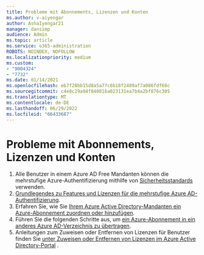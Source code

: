 ```yaml
---
title: Probleme mit Abonnements, Lizenzen und Konten
ms.author: v-aiyengar
author: AshaIyengar21
manager: dansimp
audience: Admin
ms.topic: article
ms.service: o365-administration
ROBOTS: NOINDEX, NOFOLLOW
ms.localizationpriority: medium
ms.custom:
- "9004324"
- "7732"
ms.date: 01/14/2021
ms.openlocfilehash: eb7f28bb15d8a5a77c6b18f2489af7a086fdf60c
ms.sourcegitcommit: c4e8c29a94f840816a023131ea7b4a2bf876c305
ms.translationtype: MT
ms.contentlocale: de-DE
ms.lasthandoff: 06/29/2022
ms.locfileid: "66433687"
---
```

# <a name="issues-with-subscriptions-licenses-and-accounts"></a>Probleme mit Abonnements, Lizenzen und Konten

1. Alle Benutzer in einem Azure AD Free Mandanten können die mehrstufige Azure-Authentifizierung mithilfe von [Sicherheitsstandards](https://docs.microsoft.com/azure/active-directory/fundamentals/concept-fundamentals-security-defaults) verwenden.
1. [Grundlegendes zu Features und Lizenzen für die mehrstufige Azure AD-Authentifizierung](https://docs.microsoft.com/azure/active-directory/authentication/concept-mfa-licensing).
1. Erfahren Sie, wie Sie [Ihrem Azure Active Directory-Mandanten ein Azure-Abonnement zuordnen oder hinzufügen](https://docs.microsoft.com/azure/active-directory/fundamentals/active-directory-how-subscriptions-associated-directory).
1. Führen Sie die folgenden Schritte aus, um [ein Azure-Abonnement in ein anderes Azure AD-Verzeichnis zu übertragen](https://docs.microsoft.com/azure/role-based-access-control/transfer-subscription).
1. Anleitungen zum Zuweisen oder Entfernen von Lizenzen für Benutzer finden Sie [unter Zuweisen oder Entfernen von Lizenzen im Azure Active Directory-Portal](https://docs.microsoft.com/azure/active-directory/fundamentals/license-users-groups) .